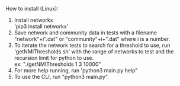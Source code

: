 How to install (Linux): <br />
1. Install networkx <br />
'pip3 install networkx' <br />
2. Save network and community data in tests with a filename "network"+i".dat" or "community"+i+".dat" where i is a number. <br />
3. To iterate the network tests to search for a threshold to use, run 'getNMIThresholds.sh' with the range of networks to test and the recursion limit for python to use. <br />
ex: "./getNMIThresholds 1 3 10000" <br />
4. For more help running, run 'python3 main.py help" <br />
5. To use the CLI, run "python3 main.py". <br />
